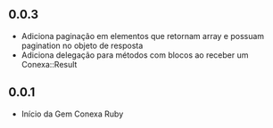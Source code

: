## 0.0.3
- Adiciona paginação em elementos que retornam array e possuam pagination no objeto de resposta
- Adiciona delegação para métodos com blocos ao receber um Conexa::Result


## 0.0.1
- Início da Gem Conexa Ruby
